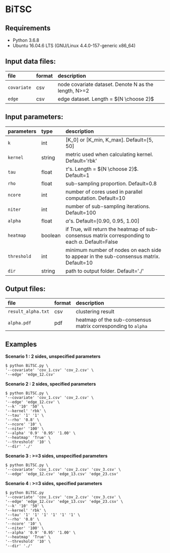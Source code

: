 # BiTSC

## Requirements
* Python 3.6.8
* Ubuntu 16.04.6 LTS (GNU/Linux 4.4.0-157-generic x86_64)

## Input data files:
| file            | format   | description   |
| :---            | :---     | :---          |
| ```covariate``` | csv      | node covariate dataset. Denote N as the length, N>=2| 
| ```edge```      | csv      | edge dataset. Length = ${N \choose 2}$|

## Input parameters:
| parameters       | type       | description |
| :---             | :---       | :---         |
| ```k```          | int        | \[K_0\] or \[K_min, K_max\]. Default=\[5, 50\]    |
| ```kernel```     | string     | metric used when calculating kernel. Default='rbk'   |
| ```tau```        | float      | $\tau$'s. Length = ${N \choose 2}$. Default=1 |
| ```rho```        | float      | sub-sampling proportion. Default=0.8 |
| ```ncore```      | int        | number of cores used in parallel computation. Default=10 |
| ```niter```      | int        | number of sub-sampling iterations. Default=100 |
| ```alpha```      | float      | $\alpha$'s. Default=\[0.90, 0.95, 1.00\] |
| ```heatmap```    | boolean    | if True, will return the heatmap of sub-consensus matrix corresponding to each $\alpha$. Default=False|
| ```threshold```  | int        | minimum number of nodes on each side to appear in the sub-consensus matrix. Default=10|
| ```dir```        | string     | path to output folder. Default='./'|


## Output files:
| file                 | format     | description |
| :---                   | :---       | :---          |
| ```result_alpha.txt```      | csv        | clustering result |
|```alpha.pdf``` | pdf        | heatmap of the sub-consensus matrix corresponding to ```alpha``` |


## Examples

**Scenario 1 : 2 sides, unspecified parameters**
```
$ python BiTSC.py \
'--covariate' 'cov_1.csv' 'cov_2.csv' \ 
'--edge' 'edge_12.csv'    
```
**Scenario 2 : 2 sides, specified parameters**
```
$ python BiTSC.py \
'--covariate' 'cov_1.csv' 'cov_2.csv' \
'--edge' 'edge_12.csv' \
'--k' '10' '50' \
'--kernel' 'rbk' \
'--tau' '1' '1' \
'--rho' '0.8' \
'--ncore' '10' \
'--niter' '100' \
'--alpha' '0.9' '0.95' '1.00' \
'--heatmap' 'True' \
'--threshold' '10' \
'--dir' './'
```

**Scenario 3 : >=3 sides, unspecified parameters**
```
$ python BiTSC.py \
'--covariate' 'cov_1.csv' 'cov_2.csv' 'cov_3.csv' \
'--edge' 'edge_12.csv' 'edge_13.csv' 'edge_23.csv'   
```
**Scenario 4 : >=3 sides, specified parameters**
```
$ python BiTSC.py 
'--covariate' 'cov_1.csv' 'cov_2.csv' 'cov_3.csv' \
'--edge' 'edge_12.csv' 'edge_13.csv' 'edge_23.csv' \
'--k' '10' '50' \
'--kernel' 'rbk' \
'--tau' '1' '1' '1' '1' '1' '1' \
'--rho' '0.8' \
'--ncore' '10' \
'--niter' '100' \
'--alpha' '0.9' '0.95' '1.00' \
'--heatmap' 'True' \
'--threshold' '10' \  
'--dir' './'
```
